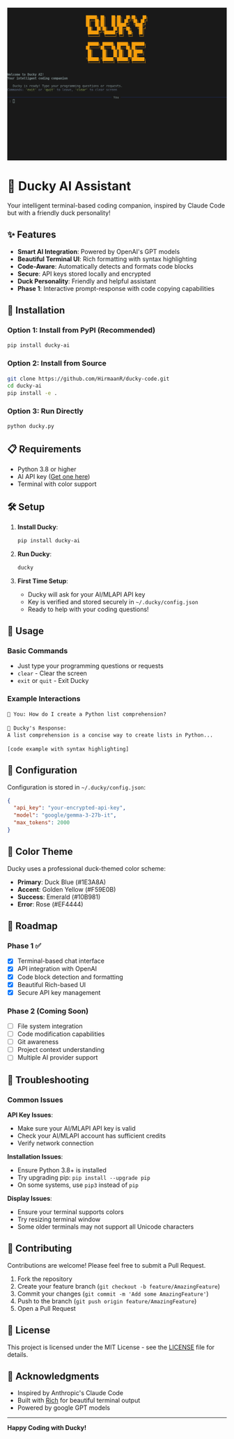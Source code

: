 ![ducky-code](./img/duky.png)

# 🦆 Ducky AI Assistant

Your intelligent terminal-based coding companion, inspired by Claude Code but with a friendly duck personality!

## ✨ Features

- **Smart AI Integration**: Powered by OpenAI's GPT models
- **Beautiful Terminal UI**: Rich formatting with syntax highlighting
- **Code-Aware**: Automatically detects and formats code blocks
- **Secure**: API keys stored locally and encrypted
- **Duck Personality**: Friendly and helpful assistant
- **Phase 1**: Interactive prompt-response with code copying capabilities

## 🚀 Installation

### Option 1: Install from PyPI (Recommended)
```bash
pip install ducky-ai
```

### Option 2: Install from Source
```bash
git clone https://github.com/HirmaanR/ducky-code.git
cd ducky-ai
pip install -e .
```

### Option 3: Run Directly
```bash
python ducky.py
```

## 📋 Requirements

- Python 3.8 or higher
- AI API key ([Get one here](https://aimlapi.com/app/keys))
- Terminal with color support

## 🛠️ Setup

1. **Install Ducky**:
   ```bash
   pip install ducky-ai
   ```

2. **Run Ducky**:
   ```bash
   ducky
   ```

3. **First Time Setup**:
   - Ducky will ask for your AI/MLAPI API key
   - Key is verified and stored securely in `~/.ducky/config.json`
   - Ready to help with your coding questions!

## 🎯 Usage

### Basic Commands
- Just type your programming questions or requests
- `clear` - Clear the screen
- `exit` or `quit` - Exit Ducky

### Example Interactions
```
🦆 You: How do I create a Python list comprehension?

🦆 Ducky's Response:
A list comprehension is a concise way to create lists in Python...

[code example with syntax highlighting]
```

## 🔧 Configuration

Configuration is stored in `~/.ducky/config.json`:
```json
{
  "api_key": "your-encrypted-api-key",
  "model": "google/gemma-3-27b-it",
  "max_tokens": 2000
}
```

## 🎨 Color Theme

Ducky uses a professional duck-themed color scheme:
- **Primary**: Duck Blue (#1E3A8A)
- **Accent**: Golden Yellow (#F59E0B)
- **Success**: Emerald (#10B981)
- **Error**: Rose (#EF4444)

## 🔮 Roadmap

### Phase 1 ✅
- [x] Terminal-based chat interface
- [x] API integration with OpenAI
- [x] Code block detection and formatting
- [x] Beautiful Rich-based UI
- [x] Secure API key management

### Phase 2 (Coming Soon)
- [ ] File system integration
- [ ] Code modification capabilities
- [ ] Git awareness
- [ ] Project context understanding
- [ ] Multiple AI provider support

## 🐛 Troubleshooting

### Common Issues

**API Key Issues**:
- Make sure your AI/MLAPI API key is valid
- Check your AI/MLAPI account has sufficient credits
- Verify network connection

**Installation Issues**:
- Ensure Python 3.8+ is installed
- Try upgrading pip: `pip install --upgrade pip`
- On some systems, use `pip3` instead of `pip`

**Display Issues**:
- Ensure your terminal supports colors
- Try resizing terminal window
- Some older terminals may not support all Unicode characters

## 🤝 Contributing

Contributions are welcome! Please feel free to submit a Pull Request.

1. Fork the repository
2. Create your feature branch (`git checkout -b feature/AmazingFeature`)
3. Commit your changes (`git commit -m 'Add some AmazingFeature'`)
4. Push to the branch (`git push origin feature/AmazingFeature`)
5. Open a Pull Request

## 📄 License

This project is licensed under the MIT License - see the [LICENSE](LICENSE) file for details.

## 🙏 Acknowledgments

- Inspired by Anthropic's Claude Code
- Built with [Rich](https://github.com/Textualize/rich) for beautiful terminal output
- Powered by google GPT models

---

**Happy Coding with Ducky!**
